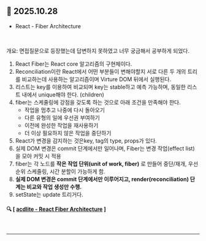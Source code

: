 ## 📑 2025.10.28

- React - Fiber Architecture

<br>

개요: 면접질문으로 등장했는데 답변하지 못하였고 너무 궁금해서 공부하게 되었다.
1. React Fiber는 React core 알고리즘의 구현체이다.
2. Reconciliation이란 React에서 어떤 부분들이 변해야할지 서로 다른 두 개의 트리를 비교하는데 사용하는 알고리즘이며 Virture DOM 뒤에서 실행된다.
3. 리스트는 key를 이용하여 비교되며 key는 stable하고 예측 가능하며, 동일한 리스트 내에서 unique해야 한다. (children)
4. fiber는 스케줄링에 강점을 갖도록 하는 것으로 아래 조건을 만족해야 한다.
     - 작업을 멈추고 나중에 다시 돌아오기
     - 다른 유형의 일에 우선권 부여하기
     - 이전에 완성한 작업을 재사용하기
     - 더 이상 필요하지 않은 작업을 중단하기
5. React가 변경을 감지하는 것은key, tag의 type, props가 있다.
6. 실제 DOM 변경은 commit 단계에서만 일어나며, Fiber는 변경 작업(effect list)을 모아 커밋 시 적용
7. fiber는 각 노드를 **작은 작업 단위(unit of work, fiber)** 로 만들어 중단/재개, 우선순위 스케줄링, 시간 분할이 가능하게 함.
8. **실제 DOM 변경은 commit 단계에서만 이루어지고, render(reconciliation) 단계는 비교와 작업 생성만 수행.**
9. setState는 update 트리거다.

 #### 🔍 [ [acdlite - React Fiber Architecture](https://github.com/acdlite/react-fiber-architecture) ]

<br>

---

